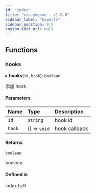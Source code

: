 ```yaml
---
id: "index"
title: "vis-engine - v1.0.0"
sidebar_label: "Exports"
sidebar_position: 0.5
custom_edit_url: null
---
```


## Functions

### hooks

▸ **hooks**(`id`, `hook`): `boolean`

添加 hook

#### Parameters

| Name | Type | Description |
| :------ | :------ | :------ |
| `id` | `string` | hook id |
| `hook` | () => `void` | hook callback |

#### Returns

`boolean`

boolean

#### Defined in

index.ts:9
